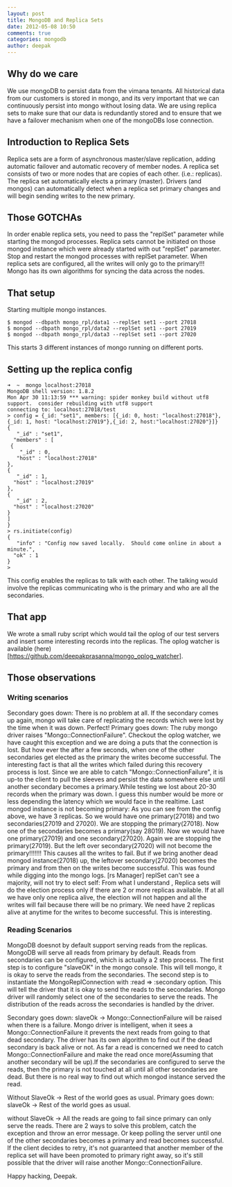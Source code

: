 ```yaml
---
layout: post
title: MongoDB and Replica Sets
date: 2012-05-08 10:50
comments: true
categories: mongodb 
author: deepak
---
```


## Why do we care

We use mongoDB to persist data from the vimana tenants. All historical data from our customers is stored in mongo, and its very important that we can continuously persist into mongo without losing data. We are using replica sets to make sure that our data is redundantly stored and to ensure that we have a failover mechanism when one of the mongoDBs lose connection.

## Introduction to Replica Sets

Replica sets are a form of asynchronous master/slave replication, adding automatic failover and automatic recovery of member nodes. A replica set consists of two or more nodes that are copies of each other. (i.e.: replicas). The replica set automatically elects a primary (master). Drivers (and mongos) can automatically detect when a replica set primary changes and will begin sending writes to the new primary.

## Those GOTCHAs

In order enable replica sets, you need to pass the "replSet" parameter while starting the mongod processes.
Replica sets cannot be initiated on those mongod instance which were already started with out "replSet" parameter.  Stop and restart the mongod processes with replSet parameter.
When replica sets are configured, all the writes will only go to the primary!!! Mongo has its own algorithms for syncing the data across the nodes.

## That setup

Starting multiple mongo instances.

	$ mongod --dbpath mongo_rpl/data1 --replSet set1 --port 27018
	$ mongod --dbpath mongo_rpl/data2 --replSet set1 --port 27019
	$ mongod --dbpath mongo_rpl/data3 --replSet set1 --port 27020

This starts 3 different instances of mongo running on different ports.

## Setting up the replica config

	➜  ~  mongo localhost:27018
	MongoDB shell version: 1.8.2
	Mon Apr 30 11:13:59 *** warning: spider monkey build without utf8 support.  consider rebuilding with utf8 support
	connecting to: localhost:27018/test
	> config = {_id: "set1", members: [{_id: 0, host: "localhost:27018"}, {_id: 1, host: "localhost:27019"},{_id: 2, host:"localhost:27020"}]}
	{
 	   "_id" : "set1",
 	  "members" : [
 	 {
 		"_id" : 0, 
 	   "host" : "localhost:27018"
 	},
 	{
 	   "_id" : 1,
 	  "host" : "localhost:27019"
 	},
 	{
 	   "_id" : 2,
 	  "host" : "localhost:27020"
 	}
 	]
	}
	> rs.initiate(config)
	{
 	   "info" : "Config now saved locally.  Should come online in about a minute.",
 	  "ok" : 1
	}
	>

This config enables the replicas to talk with each other. The talking would involve the replicas communicating who is the primary and who are all the secondaries.

## That app

We wrote a small ruby script which would tail the oplog of our test servers and insert some interesting records into the replicas. The oplog watcher is available (here)[https://github.com/deepakprasanna/mongo_oplog_watcher].

## Those observations

### Writing scenarios

Secondary goes down: There is no problem at all. If the secondary comes up again, mongo will take care of replicating the records which were lost by the time when it was down. Perfect!
Primary goes down: The ruby mongo driver raises "Mongo::ConnectionFailure". Checkout the oplog watcher, we have caught this exception and we are doing a puts that the connection is lost. But how ever the after a few seconds, when one of the other secondaries get elected as the primary the writes become successful. The interesting fact is that all the writes which failed during this recovery process is lost. Since we are able to catch "Mongo::ConnectionFailure", it is up-to the client to pull the sleeves and persist the data somewhere else until another secondary becomes a primary.While testing we lost about 20-30 records when the primary was down. I guess this number would be more or less depending the latency which we would face in the realtime.
Last mongod instance is not becoming primary: As you can see from the config above, we have 3 replicas. So we would have one primary(27018) and two secondaries(27019 and 27020). We are stopping the primary(27018). Now one of the secondaries becomes a primary(say 28019). Now we would have one primary(27019) and one secondary(27020). Again we are stopping the primary(27019). But the left over secondary(27020) will not become the primary!!!!!!! This causes all the writes to fail. But if we bring another dead mongod instance(27018) up, the leftover secondary(27020) becomes the primary and from then on the writes become successful.  This was found while digging into the mongo logs.
[rs Manager] replSet can't see a majority, will not try to elect self: From what I understand , Replica sets will do the election process only if there are 2 or more replicas available. If at all we have only one replica alive, the election will not happen and all the writes will fail because there will be no primary. We need have 2 replicas alive at anytime for the writes to become successful. This is interesting.

### Reading Scenarios

MongoDB doesnot by default support serving reads from the replicas. MongoDB will serve all reads from primary by default. Reads from secondaries can be configured, which is actually a 2 step process.  The first step is to configure "slaveOK" in the mongo console. This will tell mongo, it is okay to serve the reads from the secondaries. The second step is to instantiate the MongoReplConnection with :read => :secondary option.
This will tell the driver that it is okay to send the reads to the secondaries. Mongo driver will randomly select one of the secondaries to serve the reads. The distribution of the reads across the secondaries is handled by the driver.

Secondary goes down:
slaveOk -> Mongo::ConnectionFailure will be raised when there is a failure. Mongo driver is intelligent, when it sees a Mongo::ConnectionFailure it prevents the next reads from going to that dead secondary.
The driver has its own algorithm to find out if the dead secondary is back alive or not. As far a read is concerned we need to catch Mongo::ConnectionFailure and make the read once more(Assuming that another secondary will be up).If the secondaries are configured to serve the reads, then the primary is not touched at all until all other secondaries are dead. But there is no real way to find out which mongod instance served the read.

Without SlaveOk ->  Rest of the world goes as usual.
Primary goes down:
slaveOk -> Rest of the world goes as usual.

without SlaveOk -> All the reads are going to fail since primary can only serve the reads. There are 2 ways to solve this problem, catch the exception and throw an error message. Or keep polling the server until one of the other secondaries becomes a primary and read becomes successful. If the client decides to retry, it's not guaranteed that another member of the replica set will have been promoted to primary right away, so it's still possible that the driver will raise another Mongo::ConnectionFailure.

Happy hacking,
Deepak.